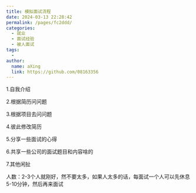 ```yaml
---
title: 模拟面试流程
date: 2024-03-13 22:28:42
permalink: /pages/fc2ddd/
categories:
  - 就业
  - 面试经验
  - 被人面试
tags:
  - 
author: 
  name: aXing
  link: https://github.com/08163356
---
```

1.自我介绍

2.根据简历问问题

3.根据项目去问问题

4.彼此修改简历

5.分享一些面试的心得

6.共享一些公司的面试题目和内容啥的

7.其他闲扯



人数：2-3个人就刚好，然不要太多，如果人太多的话，每面试一个人可以先休息5-10分钟，然后再来面试